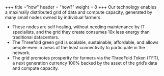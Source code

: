 +++
title ="how"
header = "how?"
weight = 8
+++
Our technology enables a maximally distributed grid of data and compute capacity, generated by many small nodes owned by individual farmers.

* These nodes are self healing, without needing maintenance by IT specialists, and the grid they create consumes 10x less energy than traditional datacenters.
* The Threefold green grid is scalable, sustainable, affordable, and allows people even in areas of the least connectivity to participate in the network.
* The grid promotes prosperity for farmers via the ThreeFold Token (TFT), a next generation currency 100% backed by the asset of the grid’s data and compute capacity.
